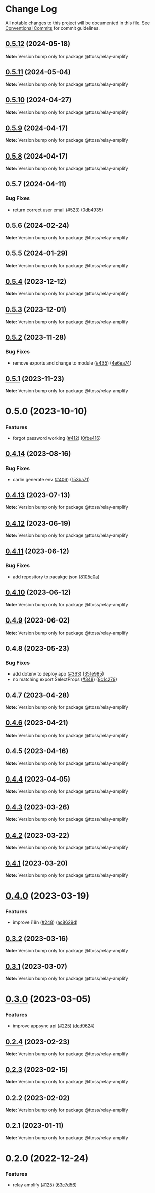 # Change Log

All notable changes to this project will be documented in this file.
See [Conventional Commits](https://conventionalcommits.org) for commit guidelines.

## [0.5.12](https://github.com/ttoss/ttoss/compare/@ttoss/relay-amplify@0.5.11...@ttoss/relay-amplify@0.5.12) (2024-05-18)

**Note:** Version bump only for package @ttoss/relay-amplify

## [0.5.11](https://github.com/ttoss/ttoss/compare/@ttoss/relay-amplify@0.5.10...@ttoss/relay-amplify@0.5.11) (2024-05-04)

**Note:** Version bump only for package @ttoss/relay-amplify

## [0.5.10](https://github.com/ttoss/ttoss/compare/@ttoss/relay-amplify@0.5.9...@ttoss/relay-amplify@0.5.10) (2024-04-27)

**Note:** Version bump only for package @ttoss/relay-amplify

## [0.5.9](https://github.com/ttoss/ttoss/compare/@ttoss/relay-amplify@0.5.8...@ttoss/relay-amplify@0.5.9) (2024-04-17)

**Note:** Version bump only for package @ttoss/relay-amplify

## [0.5.8](https://github.com/ttoss/ttoss/compare/@ttoss/relay-amplify@0.5.7...@ttoss/relay-amplify@0.5.8) (2024-04-17)

**Note:** Version bump only for package @ttoss/relay-amplify

## 0.5.7 (2024-04-11)

### Bug Fixes

- return correct user email ([#523](https://github.com/ttoss/ttoss/issues/523)) ([0db4935](https://github.com/ttoss/ttoss/commit/0db493553f8b9c748b7edf4cd47bdbeeb5f53ee0))

## 0.5.6 (2024-02-24)

**Note:** Version bump only for package @ttoss/relay-amplify

## 0.5.5 (2024-01-29)

**Note:** Version bump only for package @ttoss/relay-amplify

## [0.5.4](https://github.com/ttoss/ttoss/compare/@ttoss/relay-amplify@0.5.3...@ttoss/relay-amplify@0.5.4) (2023-12-12)

**Note:** Version bump only for package @ttoss/relay-amplify

## [0.5.3](https://github.com/ttoss/ttoss/compare/@ttoss/relay-amplify@0.5.2...@ttoss/relay-amplify@0.5.3) (2023-12-01)

**Note:** Version bump only for package @ttoss/relay-amplify

## [0.5.2](https://github.com/ttoss/ttoss/compare/@ttoss/relay-amplify@0.5.1...@ttoss/relay-amplify@0.5.2) (2023-11-28)

### Bug Fixes

- remove exports and change to module ([#435](https://github.com/ttoss/ttoss/issues/435)) ([4e6ea74](https://github.com/ttoss/ttoss/commit/4e6ea74fbf646df3f677221ebad78becca2c26d4))

## [0.5.1](https://github.com/ttoss/ttoss/compare/@ttoss/relay-amplify@0.5.0...@ttoss/relay-amplify@0.5.1) (2023-11-23)

**Note:** Version bump only for package @ttoss/relay-amplify

# 0.5.0 (2023-10-10)

### Features

- forgot password working ([#412](https://github.com/ttoss/ttoss/issues/412)) ([0fbe416](https://github.com/ttoss/ttoss/commit/0fbe416da19d65f72fa572fe949128b60002ed4b))

## [0.4.14](https://github.com/ttoss/ttoss/compare/@ttoss/relay-amplify@0.4.13...@ttoss/relay-amplify@0.4.14) (2023-08-16)

### Bug Fixes

- carlin generate env ([#406](https://github.com/ttoss/ttoss/issues/406)) ([153ba71](https://github.com/ttoss/ttoss/commit/153ba71643461cdae076d3ba5779655f4988232c))

## [0.4.13](https://github.com/ttoss/ttoss/compare/@ttoss/relay-amplify@0.4.12...@ttoss/relay-amplify@0.4.13) (2023-07-13)

**Note:** Version bump only for package @ttoss/relay-amplify

## [0.4.12](https://github.com/ttoss/ttoss/compare/@ttoss/relay-amplify@0.4.11...@ttoss/relay-amplify@0.4.12) (2023-06-19)

**Note:** Version bump only for package @ttoss/relay-amplify

## [0.4.11](https://github.com/ttoss/ttoss/compare/@ttoss/relay-amplify@0.4.10...@ttoss/relay-amplify@0.4.11) (2023-06-12)

### Bug Fixes

- add repository to pacakge json ([8105c0a](https://github.com/ttoss/ttoss/commit/8105c0a0cf0d3b3de4a118f29014c2b5eb082d07))

## [0.4.10](https://github.com/ttoss/ttoss/compare/@ttoss/relay-amplify@0.4.9...@ttoss/relay-amplify@0.4.10) (2023-06-12)

**Note:** Version bump only for package @ttoss/relay-amplify

## [0.4.9](https://github.com/ttoss/ttoss/compare/@ttoss/relay-amplify@0.4.8...@ttoss/relay-amplify@0.4.9) (2023-06-02)

**Note:** Version bump only for package @ttoss/relay-amplify

## 0.4.8 (2023-05-23)

### Bug Fixes

- add dotenv to deploy app ([#363](https://github.com/ttoss/ttoss/issues/363)) ([351e985](https://github.com/ttoss/ttoss/commit/351e9853b6efce90f8bbf012098bfa5c8fd071a8))
- no matching export SelectProps ([#348](https://github.com/ttoss/ttoss/issues/348)) ([8c1c279](https://github.com/ttoss/ttoss/commit/8c1c279f4715a8520a2a5448c09e7d107e2f7293))

## 0.4.7 (2023-04-28)

**Note:** Version bump only for package @ttoss/relay-amplify

## [0.4.6](https://github.com/ttoss/ttoss/compare/@ttoss/relay-amplify@0.4.5...@ttoss/relay-amplify@0.4.6) (2023-04-21)

**Note:** Version bump only for package @ttoss/relay-amplify

## 0.4.5 (2023-04-16)

**Note:** Version bump only for package @ttoss/relay-amplify

## [0.4.4](https://github.com/ttoss/ttoss/compare/@ttoss/relay-amplify@0.4.3...@ttoss/relay-amplify@0.4.4) (2023-04-05)

**Note:** Version bump only for package @ttoss/relay-amplify

## [0.4.3](https://github.com/ttoss/ttoss/compare/@ttoss/relay-amplify@0.4.2...@ttoss/relay-amplify@0.4.3) (2023-03-26)

**Note:** Version bump only for package @ttoss/relay-amplify

## [0.4.2](https://github.com/ttoss/ttoss/compare/@ttoss/relay-amplify@0.4.1...@ttoss/relay-amplify@0.4.2) (2023-03-22)

**Note:** Version bump only for package @ttoss/relay-amplify

## [0.4.1](https://github.com/ttoss/ttoss/compare/@ttoss/relay-amplify@0.4.0...@ttoss/relay-amplify@0.4.1) (2023-03-20)

**Note:** Version bump only for package @ttoss/relay-amplify

# [0.4.0](https://github.com/ttoss/ttoss/compare/@ttoss/relay-amplify@0.3.2...@ttoss/relay-amplify@0.4.0) (2023-03-19)

### Features

- improve i18n ([#248](https://github.com/ttoss/ttoss/issues/248)) ([ac8629d](https://github.com/ttoss/ttoss/commit/ac8629d24c83076aa39f8bff5188ee74e1a4de9d))

## [0.3.2](https://github.com/ttoss/ttoss/compare/@ttoss/relay-amplify@0.3.1...@ttoss/relay-amplify@0.3.2) (2023-03-16)

**Note:** Version bump only for package @ttoss/relay-amplify

## [0.3.1](https://github.com/ttoss/ttoss/compare/@ttoss/relay-amplify@0.3.0...@ttoss/relay-amplify@0.3.1) (2023-03-07)

**Note:** Version bump only for package @ttoss/relay-amplify

# [0.3.0](https://github.com/ttoss/ttoss/compare/@ttoss/relay-amplify@0.2.4...@ttoss/relay-amplify@0.3.0) (2023-03-05)

### Features

- improve appsync api ([#225](https://github.com/ttoss/ttoss/issues/225)) ([ded9624](https://github.com/ttoss/ttoss/commit/ded96245b181e546e1bb66a612d1e6cb0768b1e3))

## [0.2.4](https://github.com/ttoss/ttoss/compare/@ttoss/relay-amplify@0.2.3...@ttoss/relay-amplify@0.2.4) (2023-02-23)

**Note:** Version bump only for package @ttoss/relay-amplify

## [0.2.3](https://github.com/ttoss/ttoss/compare/@ttoss/relay-amplify@0.2.2...@ttoss/relay-amplify@0.2.3) (2023-02-15)

**Note:** Version bump only for package @ttoss/relay-amplify

## 0.2.2 (2023-02-02)

**Note:** Version bump only for package @ttoss/relay-amplify

## 0.2.1 (2023-01-11)

**Note:** Version bump only for package @ttoss/relay-amplify

# 0.2.0 (2022-12-24)

### Features

- relay amplify ([#125](https://github.com/ttoss/ttoss/issues/125)) ([63c7d56](https://github.com/ttoss/ttoss/commit/63c7d56477ecf8c2285f079a9f3cc9764f9ecc92))
